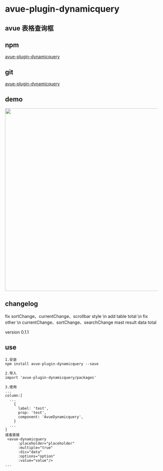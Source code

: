 
# avue-plugin-dynamicquery

## avue 表格查询框

## npm
[avue-plugin-dynamicquery](https://www.npmjs.com/package/avue-plugin-dynamicquery)

## git
[avue-plugin-dynamicquery](https://gitee.com/yuchuanli/avue-plugin-dynamicquery)

## demo
<p align="center">
  <img width="600" src="https://gitee.com/yuchuanli/avue-plugin-dynamicquery/raw/master/packages/demo/demo.png">
</p>

## changelog
fix sortChange、currentChange、scrollbar style \n
add table total \n
fix other \n
currentChange、sortChange、searchChange mast result data total

version 0.1.1
## use
```
1.安装
npm install avue-plugin-dynamicquery --save

2.导入
import 'avue-plugin-dynamicquery/packages'

3.使用
...
column:[
  ...
    {
      label: 'test',
      prop: 'test',
      component: 'AvueDynamicquery',
    }
  ...
]
或者直接
 <avue-dynamicquery 
      :placeholder="placeholder"
      :multiple="true"
      :dic="data"
      :options="option"
      :value="value"/>
...
```



